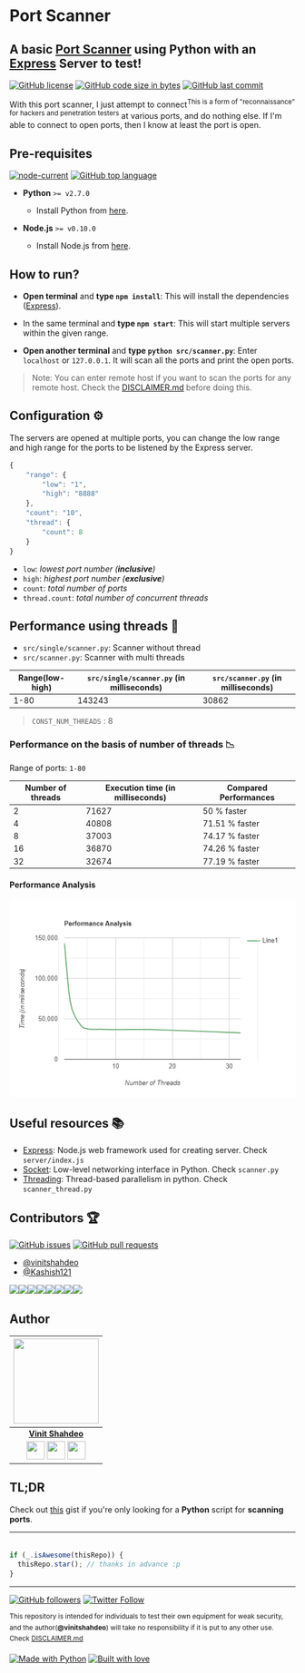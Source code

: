 # Port Scanner 
## A basic [Port Scanner](https://vinitshahdeo.github.io/PortScanner/) using Python with an [Express](https://expressjs.com/) Server to test!

[![GitHub license](https://img.shields.io/github/license/vinitshahdeo/PortScanner?logo=github)](https://github.com/vinitshahdeo/PortScanner/blob/master/LICENSE) [![GitHub code size in bytes](https://img.shields.io/github/languages/code-size/vinitshahdeo/PortScanner?logo=github)](https://github.com/vinitshahdeo/PortScanner/) [![GitHub last commit](https://img.shields.io/github/last-commit/vinitshahdeo/PortScanner?logo=git&logoColor=white)](https://github.com/vinitshahdeo/PortScanner/commits/master)

With this port scanner, I just attempt to connect<sup>This is a form of "reconnaissance" for hackers and penetration testers</sup> at various ports, and do nothing else. If I'm able to connect to open ports, then I know at least the port is open.

## Pre-requisites

[![node-current](https://img.shields.io/node/v/express?logo=node.js)](https://nodejs.org/) [![GitHub top language](https://img.shields.io/github/languages/top/vinitshahdeo/PortScanner?logo=python&logoColor=white)](https://www.python.org/)

- **Python** `>= v2.7.0`
    - Install Python from [here](https://www.python.org/).

- **Node.js** `>= v0.10.0`
    - Install Node.js from [here](https://nodejs.org/).

## How to run?

- **Open terminal** and **type `npm install`**: This will install the dependencies ([Express](https://expressjs.com)).

- In the same terminal and **type `npm start`**: This will start multiple servers within the given range.

- **Open another terminal** and **type `python src/scanner.py`**: Enter `localhost` or `127.0.0.1`. It will scan all the ports and print the open ports.


> Note: You can enter remote host if you want to scan the ports for any remote host. Check the [DISCLAIMER.md](./DISCLAIMER.md) before doing this.

## Configuration :gear:

The servers are opened at multiple ports, you can change the low range and high range for the ports to be listened by the Express server.

```js
{
    "range": {
        "low": "1",
        "high": "8888"
    },
    "count": "10",
    "thread": { 
        "count": 8
    }
}
```

- `low`: _lowest port number (**inclusive**)_
- `high`: _highest port number (**exclusive**)_
- `count`: _total number of ports_
- `thread.count`: _total number of concurrent threads_

## Performance using threads :dart:

- `src/single/scanner.py`: Scanner without thread
- `src/scanner.py`: Scanner with multi threads

|Range(low-high)|`src/single/scanner.py` (in milliseconds)    |`src/scanner.py` (in milliseconds)   |
|---------------|----------------------------------|----------------------------------------|
|1-80           |143243                            |30862                                   |

> `CONST_NUM_THREADS` : 8

### Performance on the basis of number of threads :chart_with_downwards_trend:

Range of ports: `1-80`

|Number of threads|Execution time (in milliseconds)   | Compared Performances|
|-----------------|-----------------------------------|----------------------|
|2                |71627                              |50 % faster           |
|4                |40808                              |71.51 % faster        |
|8                |37003                              |74.17 % faster        |
|16               |36870                              |74.26 % faster        |
|32               |32674                              |77.19 % faster        |

#### Performance Analysis 

![Performance Analysis](./assets/Graph.png)

## Useful resources :books:

- [Express](https://expressjs.com/): Node.js web framework used for creating server. Check `server/index.js`
- [Socket](https://docs.python.org/3/library/socket.html):  Low-level networking interface in Python. Check `scanner.py`
- [Threading](https://docs.python.org/3/library/threading.html): Thread-based parallelism in python. Check `scanner_thread.py`

## Contributors :trophy:

[![GitHub issues](https://img.shields.io/github/issues/vinitshahdeo/PortScanner?logo=github)](https://github.com/vinitshahdeo/PortScanner/issues) [![GitHub pull requests](https://img.shields.io/github/issues-pr/vinitshahdeo/PortScanner?color=olive&logo=github)](https://github.com/vinitshahdeo/PortScanner/pulls)

- [@vinitshahdeo](https://github.com/vinitshahdeo/)
- [@Kashish121](https://github.com/Kashish121/)

[![](https://sourcerer.io/fame/vinitshahdeo/vinitshahdeo/PortScanner/images/0)](https://github.com/vinitshahdeo/PortScanner/)[![](https://sourcerer.io/fame/vinitshahdeo/vinitshahdeo/PortScanner/images/1)](https://github.com/vinitshahdeo/PortScanner/)[![](https://sourcerer.io/fame/vinitshahdeo/vinitshahdeo/PortScanner/images/2)](https://github.com/vinitshahdeo/PortScanner/)[![](https://sourcerer.io/fame/vinitshahdeo/vinitshahdeo/PortScanner/images/3)](https://github.com/vinitshahdeo/PortScanner/)[![](https://sourcerer.io/fame/vinitshahdeo/vinitshahdeo/PortScanner/images/4)](https://github.com/vinitshahdeo/PortScanner/)[![](https://sourcerer.io/fame/vinitshahdeo/vinitshahdeo/PortScanner/images/5)](https://github.com/vinitshahdeo/PortScanner/)[![](https://sourcerer.io/fame/vinitshahdeo/vinitshahdeo/PortScanner/images/6)](https://github.com/vinitshahdeo/PortScanner/)[![](https://sourcerer.io/fame/vinitshahdeo/vinitshahdeo/PortScanner/images/7)](https://github.com/vinitshahdeo/PortScanner/)

## Author

|                                                                                         <a href="https://fayz.in/stories/s/1522/0/?ckt_id=ZGL1ZGVk&title=story_of_vinit_shahdeo"><img src="https://raw.githubusercontent.com/vinitshahdeo/Water-Monitoring-System/master/assets/vinit-shahdeo.jpg" width="150px " height="150px" /></a>                                                                                         |
| :------------------------------------------------------------------------------------------------------------------------------------------------------------------------------------------------------------------------------------------------------------------------------------------------------------------------------------------: |
|                                                                                                                                        **[Vinit Shahdeo](https://fayz.in/stories/s/1522/0/?ckt_id=ZGL1ZGVk&title=story_of_vinit_shahdeo)**                                                                                                                                        |
| <a href="https://twitter.com/Vinit_Shahdeo"><img src="https://raw.githubusercontent.com/vinitshahdeo/Water-Monitoring-System/master/assets/twitter.png" width="32px" height="32px"></a> <a href="https://www.facebook.com/vinit.shahdeo"><img src="https://raw.githubusercontent.com/vinitshahdeo/Water-Monitoring-System/master/assets/facebook.png" width="32px" height="32px"></a> <a href="https://www.linkedin.com/in/vinitshahdeo/"><img src="https://raw.githubusercontent.com/vinitshahdeo/Water-Monitoring-System/master/assets/linkedin.png" width="32px" height="32px"></a> |

## TL;DR

Check out [this](https://gist.github.com/vinitshahdeo/92bf103f74a98cc55a447aa522bcdea9) gist if you're only looking for a **Python** script for **scanning ports**.

----
```javascript

if (_.isAwesome(thisRepo)) {
  thisRepo.star(); // thanks in advance :p
}

```
----

[![GitHub followers](https://img.shields.io/github/followers/vinitshahdeo.svg?label=Follow%20@vinitshahdeo&style=social)](https://github.com/vinitshahdeo/)  [![Twitter Follow](https://img.shields.io/twitter/follow/Vinit_Shahdeo?style=social)](https://twitter.com/Vinit_Shahdeo)

<sup>This repository is intended for individuals to test their own equipment for weak
 security, and the author(**@vinitshahdeo**) will take no responsibility if it is put to any other use. Check [DISCLAIMER.md](./DISCLAIMER.md)</sup>
 
[![Made with Python](https://forthebadge.com/images/badges/made-with-python.svg)](https://github.com/vinitshahdeo/PortScanner/) [![Built with love](https://forthebadge.com/images/badges/built-with-love.svg)](https://github.com/vinitshahdeo/)
 
